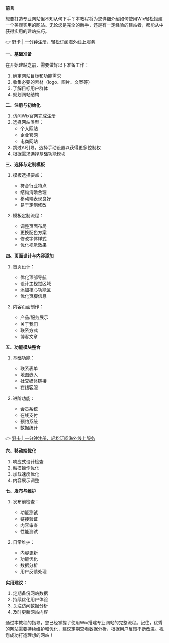 **前言**

想要打造专业网站但不知从何下手？本教程将为您详细介绍如何使用Wix轻松搭建一个美观实用的网站。无论您是完全的新手，还是有一定经验的建站者，都能从中获得实用的建站技巧。

👉 [野卡 | 一分钟注册，轻松订阅海外线上服务](https://bit.ly/bewildcard)

**一、基础准备**

在开始建站之前，需要做好以下准备工作：
1. 确定网站目标和功能需求
2. 收集必要的素材（logo、图片、文案等）
3. 了解目标用户群体
4. 规划网站结构

**二、注册与初始化**

1. 访问Wix官网完成注册
2. 选择网站类型：
   - 个人网站
   - 企业官网
   - 电商网站
3. 跳过AI引导，选择手动设置以获得更多控制权
4. 根据需求选择基础功能模块

**三、选择与定制模板**

1. 模板选择要点：
   - 符合行业特点
   - 结构清晰合理
   - 移动端表现良好
   - 易于定制修改

2. 模板定制流程：
   - 调整页面布局
   - 更换配色方案
   - 修改字体样式
   - 优化视觉效果

**四、页面设计与内容添加**

1. 首页设计：
   - 优化顶部导航
   - 设计主视觉区域
   - 添加核心功能区
   - 优化页脚信息

2. 内容页面制作：
   - 产品/服务展示
   - 关于我们
   - 联系方式
   - 博客文章

**五、功能模块整合**

1. 基础功能：
   - 联系表单
   - 地图嵌入
   - 社交媒体链接
   - 在线客服

2. 进阶功能：
   - 会员系统
   - 在线支付
   - 预约系统
   - 数据统计

👉 [野卡 | 一分钟注册，轻松订阅海外线上服务](https://bit.ly/bewildcard)

**六、移动端优化**

1. 响应式设计检查
2. 触摸操作优化
3. 加载速度优化
4. 内容展示调整

**七、发布与维护**

1. 发布前检查：
   - 功能测试
   - 链接验证
   - 内容审查
   - 性能测试

2. 日常维护：
   - 内容更新
   - 功能优化
   - 数据分析
   - 用户反馈处理

**实用建议：**

1. 定期备份网站数据
2. 持续优化用户体验
3. 关注访问数据分析
4. 及时更新网站内容

通过本教程的指导，您已经掌握了使用Wix搭建专业网站的完整流程。记住，优秀的网站需要持续维护和优化，建议定期查看数据分析，根据用户反馈不断改进。祝您成功打造理想的网站！